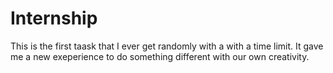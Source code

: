 # Internship
This is the first taask that I ever get randomly with a with a time limit.
It gave me a new exeperience to do something different with our own creativity.

